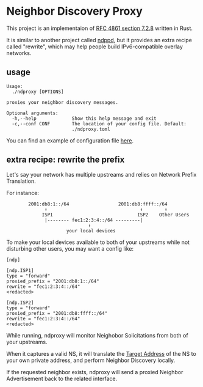 # Neighbor Discovery Proxy
This project is an implementaion of [RFC 4861 section 7.2.8](https://datatracker.ietf.org/doc/html/rfc4861#section-7.2.8) written in Rust.

It is similar to another project called [ndppd](https://github.com/DanielAdolfsson/ndppd),
but it provides an extra recipe called "rewrite", which may help people build IPv6-compatible overlay networks.

## usage
```
Usage:
  ./ndproxy [OPTIONS]

proxies your neighbor discovery messages.

Optional arguments:
  -h,--help             Show this help message and exit
  -c,--conf CONF        The location of your config file. Default:
                        ./ndproxy.toml
```

You can find an example of configuration file [here](https://github.com/6-6-6/ndproxy/blob/master/example.config.toml).

## extra recipe: rewrite the prefix
Let's say your network has multiple upstreams and relies on Network Prefix Translation.

For instance:
```
        2001:db8:1::/64                  2001:db8:ffff::/64
              ↑                                  ↑        ↑
             ISP1                               ISP2    Other Users
              |-------- fec1:2:3:4::/64 ---------|
                              ↑
                      your local devices
```

To make your local devices available to both of your upstreams while not disturbing other users,
you may want a config like:

```
[ndp]

[ndp.ISP1]
type = "forward"
proxied_prefix = "2001:db8:1::/64"
rewrite = "fec1:2:3:4::/64"
<redacted>

[ndp.ISP2]
type = "forward"
proxied_prefix = "2001:db8:ffff::/64"
rewrite = "fec1:2:3:4::/64"
<redacted>
```

While running, ndproxy will monitor Neighobor Solicitations from both of your upstreams.

When it captures a valid NS, it will translate the [Target Address](https://datatracker.ietf.org/doc/html/rfc4861#section-4.3) of the NS
to your own private address, and perform Neighbor Discovery locally.

If the requested neighbor exists, ndproxy will send a proxied Neighbor Advertisement back to the related interface.
